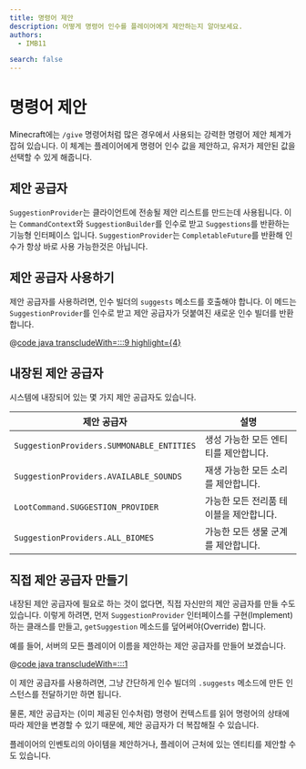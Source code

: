 ```yaml
---
title: 명령어 제안
description: 어떻게 명령어 인수를 플레이어에게 제안하는지 알아보세요.
authors:
  - IMB11

search: false
---
```


# 명령어 제안

Minecraft에는 `/give` 명령어처럼 많은 경우에서 사용되는 강력한 명령어 제안 체계가 잡혀 있습니다. 이 체계는 플레이어에게 명령어 인수 값을 제안하고, 유저가 제안된 값을 선택할 수 있게 해줍니다.

## 제안 공급자

`SuggestionProvider`는 클라이언트에 전송될 제안 리스트를 만드는데 사용됩니다. 이는 `CommandContext`와 `SuggestionBuilder`를 인수로 받고 `Suggestions`를 반환하는 기능형 인터페이스 입니다. `SuggestionProvider`는 `CompletableFuture`를 반환해 인수가 항상 바로 사용 가능한것은 아닙니다.

## 제안 공급자 사용하기

제안 공급자를 사용하려면, 인수 빌더의 `suggests` 메소드를 호출해야 합니다. 이 메드는 `SuggestionProvider`를 인수로 받고 제안 공급자가 덧붙여진 새로운 인수 빌더를 반환합니다.

@[code java transcludeWith=:::9 highlight={4}](@/reference/latest/src/main/java/com/example/docs/command/FabricDocsReferenceCommands.java)

## 내장된 제안 공급자

시스템에 내장되어 있는 몇 가지 제안 공급자도 있습니다.

| 제안 공급자                                    | 설명                                     |
| ----------------------------------------- | -------------------------------------- |
| `SuggestionProviders.SUMMONABLE_ENTITIES` | 생성 가능한 모든 엔티티를 제안합니다.  |
| `SuggestionProviders.AVAILABLE_SOUNDS`    | 재생 가능한 모든 소리를 제안합니다.   |
| `LootCommand.SUGGESTION_PROVIDER`         | 가능한 모든 전리품 테이블을 제안합니다. |
| `SuggestionProviders.ALL_BIOMES`          | 가능한 모든 생물 군계를 제안합니다.   |

## 직접 제안 공급자 만들기

내장된 제안 공급자에 필요로 하는 것이 없다면, 직접 자신만의 제안 공급자를 만들 수도 있습니다. 이렇게 하려면, 먼저 `SuggestionProvider` 인터페이스를 구현(Implement)하는 클래스를 만들고, `getSuggestion` 메소드를 덮어써야(Override) 합니다.

예를 들어, 서버의 모든 플레이어 이름을 제안하는 제안 공급자를 만들어 보겠습니다.

@[code java transcludeWith=:::1](@/reference/latest/src/main/java/com/example/docs/command/PlayerSuggestionProvider.java)

이 제안 공급자를 사용하려면, 그냥 간단하게 인수 빌더의 `.suggests` 메소드에 만든 인스턴스를 전달하기만 하면 됩니다.

물론, 제안 공급자는 (이미 제공된 인수처럼) 명령어 컨텍스트를 읽어 명령어의 상태에 따라 제안을 변경할 수 있기 때문에, 제안 공급자가 더 복잡해질 수 있습니다.

플레이어의 인벤토리의 아이템을 제안하거나, 플레이어 근처에 있는 엔티티를 제안할 수도 있습니다.

